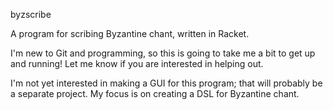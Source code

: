 byzscribe

A program for scribing Byzantine chant, written in Racket.

I'm new to Git and programming, so this is going to take me a bit to get up and running! Let me know if you are interested in helping out.

I'm not yet interested in making a GUI for this program; that will probably be a separate project. My focus is on creating a DSL for Byzantine chant.
